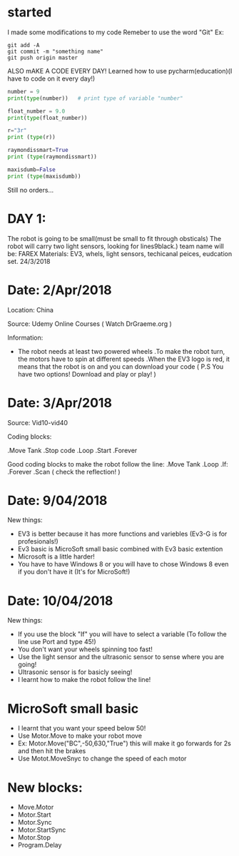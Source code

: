 # started
I made some modifications to my code
Remeber to use the word "Git" Ex:

```shell
git add -A
git commit -m "something name"
git push origin master
```
ALSO mAKE A CODE EVERY DAY!
Learned how to use pycharm(education)(I have to code on it every day!)

```python
number = 9
print(type(number))   # print type of variable "number"

float_number = 9.0
print(type(float_number))

r="3r"
print (type(r))

raymondissmart=True
print (type(raymondissmart))

maxisdumb=False
print (type(maxisdumb))
```
Still no orders...


# DAY 1: 
The robot is going to be small(must be small to fit through obsticals) The robot will carry two light sensors, looking for lines9black.)
 team name will be: FAREX Materials: EV3, whels, light sensors, techicanal peices, eudcation set. 24/3/2018
 

 
# Date: 2/Apr/2018
 
 Location:
 China
 
 Source:
 Udemy Online Courses ( Watch DrGraeme.org )
 
 Information:
* The robot needs at least two powered wheels
 .To make the robot turn, the motors have to spin at different speeds
 .When the EV3 logo is red, it means that the robot is on and you can download your code ( P.S You have two options! Download and play or play! )
 
# Date: 3/Apr/2018
 
 Source:
 Vid10-vid40
 
 Coding blocks:
 
 .Move Tank
 .Stop code
 .Loop
 .Start
 .Forever
 
 Good coding blocks to make the robot follow the line:
 .Move Tank
 .Loop
 .If:
 .Forever
 .Scan ( check the reflection! )
 
 # Date: 9/04/2018
 
 New things:
 
 * EV3 is better because it has more functions and variebles (Ev3-G is for profesionals!)
 * Ev3 basic is MicroSoft small basic combined with Ev3 basic extention
 * Microsoft is a little harder!
 * You have to have Windows 8 or you will have to chose Windows 8 even if you don't have it (It's for MicroSoft!)
 
 # Date: 10/04/2018
 
 New things:
 
 * If you use the block "If" you will have to select a variable (To follow the line use Port and type 45!)
 * You don't want your wheels spinning too fast!
 * Use the light sensor and the ultrasonic sensor to sense where you are going!
 * Ultrasonic sensor is for basicly seeing!
 * I learnt how to make the robot follow the line!
 
 # MicroSoft small basic
 
 * I learnt that you want your speed below 50!
 * Use Motor.Move to make your robot move
 * Ex: Motor.Move("BC",-50,630,"True") this will make it go forwards for 2s and then hit the brakes
 * Use Motot.MoveSnyc to change the speed of each motor
 
 # New blocks:
 
 * Move.Motor
 * Motor.Start
 * Motor.Sync
 * Motor.StartSync
 * Motor.Stop
 * Program.Delay
 